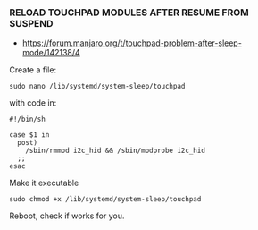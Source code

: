 ### RELOAD TOUCHPAD MODULES AFTER RESUME FROM SUSPEND

- https://forum.manjaro.org/t/touchpad-problem-after-sleep-mode/142138/4

Create a file:
```
sudo nano /lib/systemd/system-sleep/touchpad
```
with code in:
```
#!/bin/sh

case $1 in
  post)
    /sbin/rmmod i2c_hid && /sbin/modprobe i2c_hid 
  ;;
esac
```
Make it executable
```
sudo chmod +x /lib/systemd/system-sleep/touchpad
```
Reboot, check if works for you.

